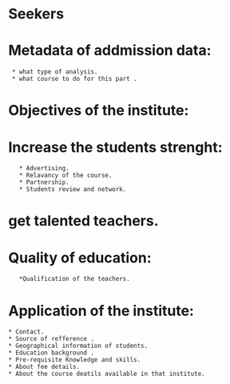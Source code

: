 # Seekers
# Metadata of addmission data:
     * what type of analysis.
     * what course to do for this part .
# Objectives of the institute:
  # Increase the students strenght:
       * Advertising.   
       * Relavancy of the course.
       * Partnership.
       * Students review and network.
   # get talented teachers.
   # Quality of education:
       *Qualification of the teachers.
# Application of the institute:
    * Contact.
    * Source of refference .
    * Geographical information of students.
    * Education background .
    * Pre-requisite Knowledge and skills.
    * About fee details.
    * About the course deatils available in that institute.
